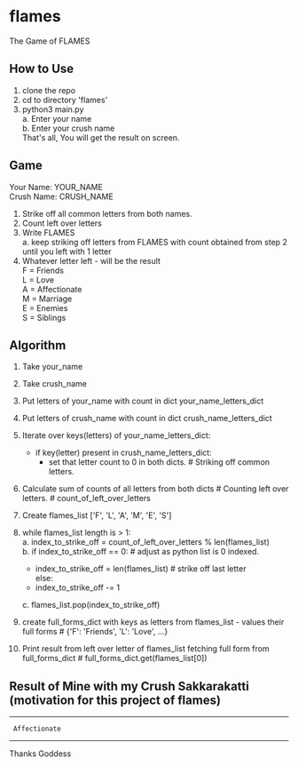 # flames
The Game of FLAMES


## How to Use
1. clone the repo
2. cd to directory 'flames'
3. python3 main.py  
    a. Enter your name  
    b. Enter your crush name  
That's all, You will get the result on screen.


## Game

Your Name: YOUR_NAME  
Crush Name: CRUSH_NAME

1. Strike off all common letters from both names.
2. Count left over letters
3. Write FLAMES  
    a. keep striking off letters from FLAMES with count obtained from step 2 until you left with 1 letter
4. Whatever letter left - will be the result   
    F = Friends  
    L = Love  
    A = Affectionate  
    M = Marriage  
    E = Enemies  
    S = Siblings


## Algorithm
1. Take your_name
2. Take crush_name
3. Put letters of your_name with count in dict your_name_letters_dict
4. Put letters of crush_name with count in dict crush_name_letters_dict
5. Iterate over keys(letters) of your_name_letters_dict:  
    -  if key(letter) present in crush_name_letters_dict:  
        - set that letter count to 0 in both dicts. # Striking off common letters.
6. Calculate sum of counts of all letters from both dicts # Counting left over letters. # count_of_left_over_letters
7. Create flames_list ['F', 'L', 'A', 'M', 'E', 'S']
8. while flames_list length is > 1:  
    a. index_to_strike_off = count_of_left_over_letters % len(flames_list)  
    b. if index_to_strike_off == 0: # adjust as python list is 0 indexed.
    - index_to_strike_off = len(flames_list) # strike off last letter  
    else:
    - index_to_strike_off -= 1  
    
    c. flames_list.pop(index_to_strike_off)
9. create full_forms_dict with keys as letters from flames_list - values their full forms # {'F': 'Friends', 'L': 'Love', ...}
10. Print result from left over letter of flames_list fetching full form from full_forms_dict # full_forms_dict.get(flames_list[0])


## Result of Mine with my Crush Sakkarakatti (motivation for this project of flames)
*********************
     Affectionate    
*********************
Thanks Goddess 